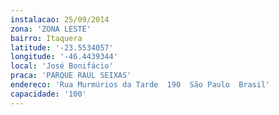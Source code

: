 ```yaml
---
instalacao: 25/09/2014
zona: 'ZONA LESTE'
bairro: Itaquera
latitude: '-23.5534057'
longitude: '-46.4439344'
local: 'José Bonifácio'
praca: 'PARQUE RAUL SEIXAS'
endereco: 'Rua Murmúrios da Tarde  190  São Paulo  Brasil'
capacidade: '100'
---
```

